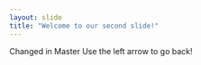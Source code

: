 ```yaml
---
layout: slide
title: "Welcome to our second slide!"
---
```

Changed in Master
Use the left arrow to go back!
